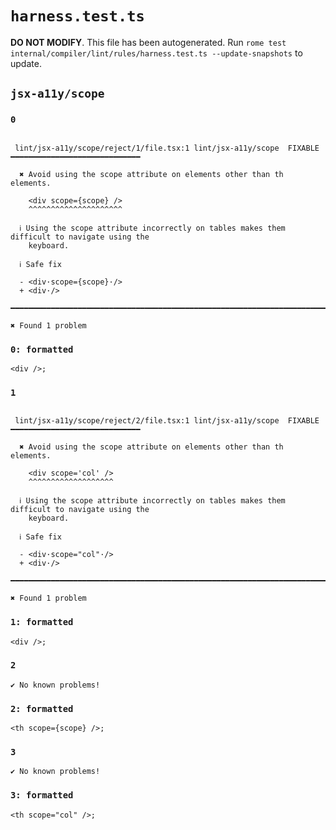 # `harness.test.ts`

**DO NOT MODIFY**. This file has been autogenerated. Run `rome test internal/compiler/lint/rules/harness.test.ts --update-snapshots` to update.

## `jsx-a11y/scope`

### `0`

```

 lint/jsx-a11y/scope/reject/1/file.tsx:1 lint/jsx-a11y/scope  FIXABLE  ━━━━━━━━━━━━━━━━━━━━━━━━━━━━━

  ✖ Avoid using the scope attribute on elements other than th elements.

    <div scope={scope} />
    ^^^^^^^^^^^^^^^^^^^^^

  ℹ Using the scope attribute incorrectly on tables makes them difficult to navigate using the
    keyboard.

  ℹ Safe fix

  - <div·scope={scope}·/>
  + <div·/>

━━━━━━━━━━━━━━━━━━━━━━━━━━━━━━━━━━━━━━━━━━━━━━━━━━━━━━━━━━━━━━━━━━━━━━━━━━━━━━━━━━━━━━━━━━━━━━━━━━━━

✖ Found 1 problem

```

### `0: formatted`

```
<div />;

```

### `1`

```

 lint/jsx-a11y/scope/reject/2/file.tsx:1 lint/jsx-a11y/scope  FIXABLE  ━━━━━━━━━━━━━━━━━━━━━━━━━━━━━

  ✖ Avoid using the scope attribute on elements other than th elements.

    <div scope='col' />
    ^^^^^^^^^^^^^^^^^^^

  ℹ Using the scope attribute incorrectly on tables makes them difficult to navigate using the
    keyboard.

  ℹ Safe fix

  - <div·scope="col"·/>
  + <div·/>

━━━━━━━━━━━━━━━━━━━━━━━━━━━━━━━━━━━━━━━━━━━━━━━━━━━━━━━━━━━━━━━━━━━━━━━━━━━━━━━━━━━━━━━━━━━━━━━━━━━━

✖ Found 1 problem

```

### `1: formatted`

```
<div />;

```

### `2`

```
✔ No known problems!

```

### `2: formatted`

```
<th scope={scope} />;

```

### `3`

```
✔ No known problems!

```

### `3: formatted`

```
<th scope="col" />;

```

